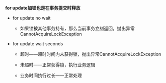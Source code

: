 **for update加锁也是在事务提交时释放**

* for update no wait
  
  * 如果锁被其他事务持有，那么当前事务立刻返回，抛出异常CannotAcquireLockException

* for update wait seconds
  
  * 超时——超时时间内未获得锁，抛出异常CannotAcquireLockException
  
  * 未超时——正常获得锁，执行业务逻辑
  
  * 业务时间执行过长——正常处理


